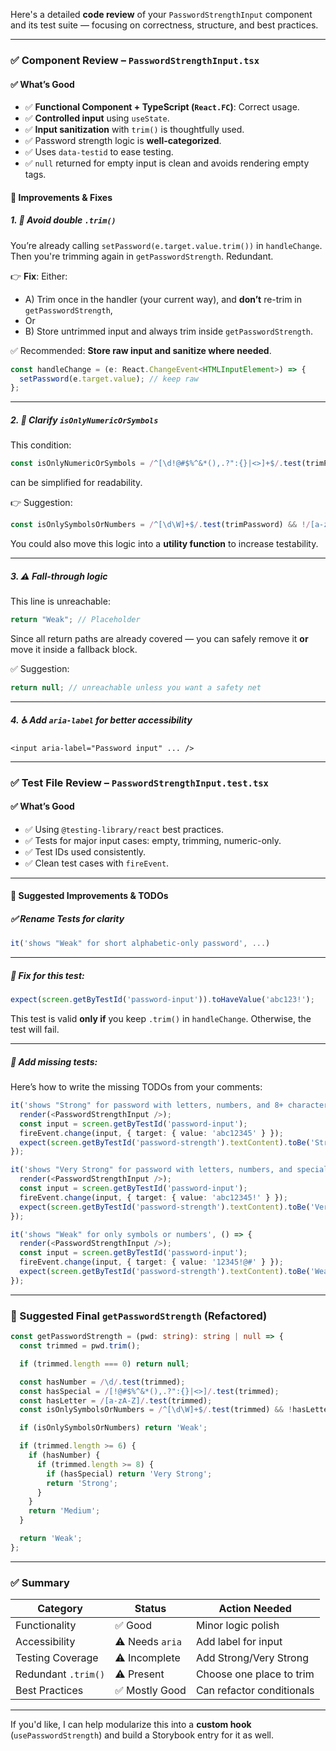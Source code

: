 Here's a detailed **code review** of your `PasswordStrengthInput` component and its test suite — focusing on correctness, structure, and best practices.

---

### ✅ **Component Review – `PasswordStrengthInput.tsx`**

#### ✅ What’s Good

* ✅ **Functional Component + TypeScript (`React.FC`)**: Correct usage.
* ✅ **Controlled input** using `useState`.
* ✅ **Input sanitization** with `trim()` is thoughtfully used.
* ✅ Password strength logic is **well-categorized**.
* ✅ Uses `data-testid` to ease testing.
* ✅ `null` returned for empty input is clean and avoids rendering empty tags.

#### 🔧 Improvements & Fixes

##### 1. 🔄 Avoid double `.trim()`

You’re already calling `setPassword(e.target.value.trim())` in `handleChange`. Then you're trimming again in `getPasswordStrength`. Redundant.

👉 **Fix**:
Either:

* A) Trim once in the handler (your current way), and **don’t** re-trim in `getPasswordStrength`,
* Or
* B) Store untrimmed input and always trim inside `getPasswordStrength`.

✅ Recommended: **Store raw input and sanitize where needed**.

```ts
const handleChange = (e: React.ChangeEvent<HTMLInputElement>) => {
  setPassword(e.target.value); // keep raw
};
```

---

##### 2. 🧠 Clarify `isOnlyNumericOrSymbols`

This condition:

```ts
const isOnlyNumericOrSymbols = /^[\d!@#$%^&*(),.?":{}|<>]+$/.test(trimPassword) && !/[a-zA-Z]/.test(trimPassword);
```

can be simplified for readability.

👉 Suggestion:

```ts
const isOnlySymbolsOrNumbers = /^[\d\W]+$/.test(trimPassword) && !/[a-zA-Z]/.test(trimPassword);
```

You could also move this logic into a **utility function** to increase testability.

---

##### 3. ⚠️ Fall-through logic

This line is unreachable:

```ts
return "Weak"; // Placeholder
```

Since all return paths are already covered — you can safely remove it **or** move it inside a fallback block.

✅ Suggestion:

```ts
return null; // unreachable unless you want a safety net
```

---

##### 4. ♿ Add `aria-label` for better accessibility

```tsx
<input aria-label="Password input" ... />
```

---

### ✅ **Test File Review – `PasswordStrengthInput.test.tsx`**

#### ✅ What’s Good

* ✅ Using `@testing-library/react` best practices.
* ✅ Tests for major input cases: empty, trimming, numeric-only.
* ✅ Test IDs used consistently.
* ✅ Clean test cases with `fireEvent`.

---

#### 🔧 Suggested Improvements & TODOs

##### ✅ Rename Tests for clarity

```ts
it('shows "Weak" for short alphabetic-only password', ...)
```

---

##### 🧪 Fix for this test:

```ts
expect(screen.getByTestId('password-input')).toHaveValue('abc123!');
```

This test is valid **only if** you keep `.trim()` in `handleChange`. Otherwise, the test will fail.

---

##### 🧪 Add missing tests:

Here’s how to write the missing TODOs from your comments:

```ts
it('shows "Strong" for password with letters, numbers, and 8+ characters', () => {
  render(<PasswordStrengthInput />);
  const input = screen.getByTestId('password-input');
  fireEvent.change(input, { target: { value: 'abc12345' } });
  expect(screen.getByTestId('password-strength').textContent).toBe('Strong');
});

it('shows "Very Strong" for password with letters, numbers, and special characters', () => {
  render(<PasswordStrengthInput />);
  const input = screen.getByTestId('password-input');
  fireEvent.change(input, { target: { value: 'abc12345!' } });
  expect(screen.getByTestId('password-strength').textContent).toBe('Very Strong');
});

it('shows "Weak" for only symbols or numbers', () => {
  render(<PasswordStrengthInput />);
  const input = screen.getByTestId('password-input');
  fireEvent.change(input, { target: { value: '12345!@#' } });
  expect(screen.getByTestId('password-strength').textContent).toBe('Weak');
});
```

---

### 🧼 Suggested Final `getPasswordStrength` (Refactored)

```ts
const getPasswordStrength = (pwd: string): string | null => {
  const trimmed = pwd.trim();

  if (trimmed.length === 0) return null;

  const hasNumber = /\d/.test(trimmed);
  const hasSpecial = /[!@#$%^&*(),.?":{}|<>]/.test(trimmed);
  const hasLetter = /[a-zA-Z]/.test(trimmed);
  const isOnlySymbolsOrNumbers = /^[\d\W]+$/.test(trimmed) && !hasLetter;

  if (isOnlySymbolsOrNumbers) return 'Weak';

  if (trimmed.length >= 6) {
    if (hasNumber) {
      if (trimmed.length >= 8) {
        if (hasSpecial) return 'Very Strong';
        return 'Strong';
      }
    }
    return 'Medium';
  }

  return 'Weak';
};
```

---

### ✅ Summary

| Category            | Status          | Action Needed             |
| ------------------- | --------------- | ------------------------- |
| Functionality       | ✅ Good          | Minor logic polish        |
| Accessibility       | ⚠️ Needs `aria` | Add label for input       |
| Testing Coverage    | ⚠️ Incomplete   | Add Strong/Very Strong    |
| Redundant `.trim()` | ⚠️ Present      | Choose one place to trim  |
| Best Practices      | ✅ Mostly Good   | Can refactor conditionals |

---

If you'd like, I can help modularize this into a **custom hook** (`usePasswordStrength`) and build a Storybook entry for it as well.
